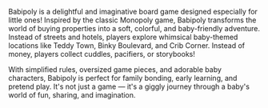 Babipoly is a delightful and imaginative board game designed especially for little ones! Inspired by the classic Monopoly game, Babipoly transforms the world of buying properties into a soft, colorful, and baby-friendly adventure. Instead of streets and hotels, players explore whimsical baby-themed locations like Teddy Town, Binky Boulevard, and Crib Corner. Instead of money, players collect cuddles, pacifiers, or storybooks!

With simplified rules, oversized game pieces, and adorable baby characters, Babipoly is perfect for family bonding, early learning, and pretend play. It's not just a game — it's a giggly journey through a baby's world of fun, sharing, and imagination.

